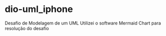 # dio-uml_iphone
Desafio de Modelagem de um UML
Utilizei o software Mermaid Chart para resolução do desafio

